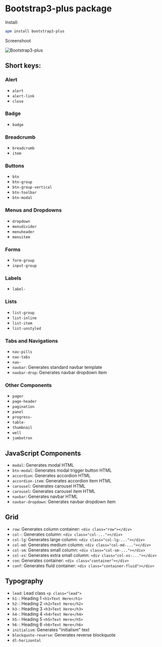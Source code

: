 # Bootstrap3-plus package
  Install:
  ```bash
  apm install bootstrap3-plus
```
Screenshoot

![Bootstrap3-plus](https://github.com/jonayad/bootstrap3-plus/blob/master/screenshoots/Screen.gif?raw=true "Bootstrap3-plus")

## Short keys: 

### Alert

  - `alert`
  - `alert-link`
  - `close`

### Badge

  - `badge`

### Breadcrumb

  - `breadcrumb`
  - `item`

### Buttons

  - `btn`
  - `btn-group`
  - `btn-group-vertical`
  - `btn-toolbar`
  - `btn-modal`

### Menus and Dropdowns

  - `dropdown`
  - `menudivider`
  - `menuheader`
  - `menuitem`

### Forms

  - `form-group`
  - `input-group`

### Labels

  - `label-`

### Lists

  - `list-group`
  - `list-inline`
  - `list-item`
  - `list-unstyled`

### Tabs and Navigations

  - `nav-pills`
  - `nav-tabs`
  - `nav-`
  - `navbar`: Generates standard navbar template
  - `navbar-drop`: Generates navbar dropdown item

### Other Components

  - `pager`
  - `page-header`
  - `pagination`
  - `panel`
  - `progress-`
  - `table-`
  - `thumbnail`
  - `well`
  - `jumbotron`

## JavaScript Components

  - `modal`: Generates modal HTML
  - `btn-modal`: Generates modal trigger button HTML
  - `accordion`: Generates accordion HTML
  - `accordion-item`: Generates accordion item HTML
  - `carousel`: Generates carousel HTML
  - `carousel`: Generates carousel item HTML
  - `navbar`: Generates navbar HTML
  - `navbar-dropdown`: Generates navbar dropdown item

## Grid

  - `row`: Generates column container: `<div class="row"></div>`
  - `col-`: Generates column: `<div class="col-..."></div>`
  - `col-lg`: Generates large column: `<div class="col-lg-..."></div>`
  - `col-md`: Generates medium column: `<div class="col-md-..."></div>`
  - `col-sm`: Generates small column: `<div class="col-sm-..."></div>`
  - `col-xs`: Generates extra small column: `<div class="col-xs-..."></div>`
  - `con`: Generates container: `<div class="container"></div>`
  - `conf`: Generates fluid container: `<div class="container-fluid"></div>`

## Typography

- `lead`: Lead class `<p class="lead">`
- `h1-`: Heading 1 `<h1>Text Here</h1>`
- `h2-`: Heading 2 `<h2>Text Here</h2>`
- `h3-`: Heading 3 `<h3>Text Here</h3>`
- `h4-`: Heading 4 `<h4>Text Here</h4>`
- `h5-`: Heading 5 `<h5>Text Here</h5>`
- `h6-`: Heading 6 `<h6>Text Here</h6>`
- `initialism`: Generates "initialism" text
- `blockquote-reverse`: Generates reverse blockquote
- `dl-horizontal`
